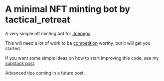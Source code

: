 # A minimal NFT minting bot by tactical_retreat

A very simple nft minting bot for [Joepegs](https://joepegs.com/mint).

This will need a lot of work to
be [competition](https://docs.google.com/document/d/1wsq4CPJZLOlSW9LPO_ugiC4UKvAHXPopB1ajqBiy48A/edit#) worthy, but it
will get you started.

If you want some simple ideas on how to start improving this code, see
my [substack post](https://tacticalretreat.substack.com/p/building-a-basic-nft-bot).

Advanced tips coming in a future post.  
